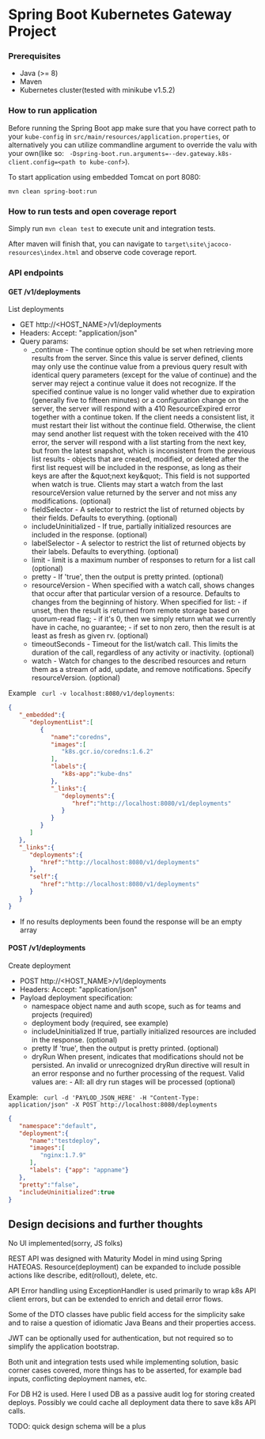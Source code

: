  
 
 
#  Spring Boot Kubernetes Gateway Project

### Prerequisites
* Java (>= 8)
* Maven
* Kubernetes cluster(tested with minikube v1.5.2)

### How to run application
Before running the Spring Boot app make sure that you have correct path to your ```kube-config``` in ```src/main/resources/application.properties```,
 or alternatively you can utilize commandline argument to override the valu with your own(like so: ``` -Dspring-boot.run.arguments=--dev.gateway.k8s-client.config=<path to kube-conf>```).
 

To start application using embedded Tomcat on port 8080:

 ```mvn clean spring-boot:run```
 
### How to run tests and open coverage report
 
 
Simply run ```mvn clean test``` to execute unit and integration tests.

After maven will finish that, you can navigate to ```target\site\jacoco-resources\index.html``` and observe code coverage report.


### API endpoints

#### GET /v1/deployments

List deployments
- GET http://<HOST_NAME>/v1/deployments
- Headers: Accept: "application/json"
- Query params:
     * _continue - The continue option should be set when retrieving more results from the server. Since this value is server defined, clients may only use the continue value from a previous query result with identical query parameters (except for the value of continue) and the server may reject a continue value it does not recognize. If the specified continue value is no longer valid whether due to expiration (generally five to fifteen minutes) or a configuration change on the server, the server will respond with a 410 ResourceExpired error together with a continue token. If the client needs a consistent list, it must restart their list without the continue field. Otherwise, the client may send another list request with the token received with the 410 error, the server will respond with a list starting from the next key, but from the latest snapshot, which is inconsistent from the previous list results - objects that are created, modified, or deleted after the first list request will be included in the response, as long as their keys are after the \&quot;next key\&quot;.  This field is not supported when watch is true. Clients may start a watch from the last resourceVersion value returned by the server and not miss any modifications. (optional)
     * fieldSelector -  A selector to restrict the list of returned objects by their fields. Defaults to everything. (optional)
     * includeUninitialized -  If true, partially initialized resources are included in the response. (optional)
     * labelSelector -  A selector to restrict the list of returned objects by their labels. Defaults to everything. (optional)
     * limit -  limit is a maximum number of responses to return for a list call (optional)
     * pretty -  If &#39;true&#39;, then the output is pretty printed. (optional)
     * resourceVersion -  When specified with a watch call, shows changes that occur after that particular version of a resource. Defaults to changes from the beginning of history. When specified for list: - if unset, then the result is returned from remote storage based on quorum-read flag; - if it&#39;s 0, then we simply return what we currently have in cache, no guarantee; - if set to non zero, then the result is at least as fresh as given rv. (optional)
     * timeoutSeconds -  Timeout for the list/watch call. This limits the duration of the call, regardless of any activity or inactivity. (optional)
     * watch -  Watch for changes to the described resources and return them as a stream of add, update, and remove notifications. Specify resourceVersion. (optional)

Example ``` curl -v localhost:8080/v1/deployments```: 

``` JSON
{ 
   "_embedded":{ 
      "deploymentList":[ 
         { 
            "name":"coredns",
            "images":[ 
               "k8s.gcr.io/coredns:1.6.2"
            ],
            "labels":{ 
               "k8s-app":"kube-dns"
            },
            "_links":{ 
               "deployments":{ 
                  "href":"http://localhost:8080/v1/deployments"
               }
            }
         }
      ]
   },
   "_links":{ 
      "deployments":{ 
         "href":"http://localhost:8080/v1/deployments"
      },
      "self":{ 
         "href":"http://localhost:8080/v1/deployments"
      }
   }
}

```
- If no results deployments been found the response will be an empty array



#### POST /v1/deployments

Create deployment
- POST http://<HOST_NAME>/v1/deployments
- Headers: Accept: "application/json"
- Payload deployment specification:
    * namespace object name and auth scope, such as for teams and projects (required)
    * deployment body (required, see example)
    *    includeUninitialized If true, partially initialized resources are included in the response. (optional)
    * pretty If &#39;true&#39;, then the output is pretty printed. (optional)
    * dryRun When present, indicates that modifications should not be persisted. An invalid or unrecognized dryRun directive will result in an error response and no further processing of the request. Valid values are: - All: all dry run stages will be processed (optional)

Example: ``` curl -d 'PAYLOD_JSON_HERE' -H "Content-Type: application/json" -X POST http://localhost:8080/deployments```
``` JSON
{ 
   "namespace":"default",
   "deployment":{ 
      "name":"testdeploy",
      "images":[ 
         "nginx:1.7.9"
      ],
      "labels": {"app": "appname"}
   },
   "pretty":"false",
   "includeUninitialized":true
}
```


## Design decisions and  further thoughts

No UI implemented(sorry, JS folks)

REST API was designed with Maturity Model in mind using Spring HATEOAS. 
Resource(deployment) can be expanded to include possible actions like describe, edit(rollout), delete, etc.

API Error handling using ExceptionHandler is used primarily to wrap k8s API client errors, but can be extended to enrich and detail error flows.

Some of the DTO classes have public field access for the simplicity sake and to raise a question of idiomatic Java Beans and their properties access.

JWT can be optionally used for authentication, but not required so to simplify the application bootstrap.

Both unit and integration tests used while implementing solution, basic corner cases covered, more things has to be asserted, for example bad inputs, conflicting deployment names, etc.

For DB H2 is used. Here I used DB as a passive audit log for storing created deploys. Possibly we could cache all deployment data there to save k8s API calls.
 


TODO: quick design schema will be a plus